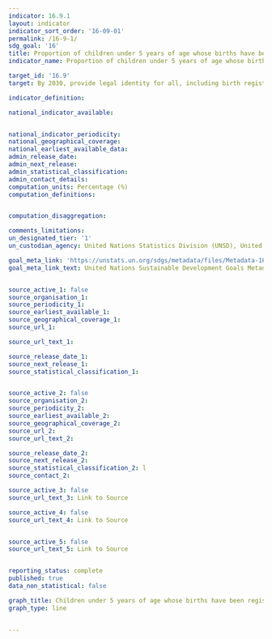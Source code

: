 ```yaml
---
indicator: 16.9.1
layout: indicator
indicator_sort_order: '16-09-01'
permalink: /16-9-1/
sdg_goal: '16'
title: Proportion of children under 5 years of age whose births have been registered with a civil authority, by age
indicator_name: Proportion of children under 5 years of age whose births have been registered with a civil authority, by age

target_id: '16.9'
target: By 2030, provide legal identity for all, including birth registration

indicator_definition:

national_indicator_available:


national_indicator_periodicity:
national_geographical_coverage:
national_earliest_available_data:
admin_release_date:
admin_next_release:
admin_statistical_classification:
admin_contact_details:
computation_units: Percentage (%)
computation_definitions:


computation_disaggregation:

comments_limitations:
un_designated_tier: '1'
un_custodian_agency: United Nations Statistics Division (UNSD), United Nations International Children's Emergency Fund (UNICEF)

goal_meta_link: 'https://unstats.un.org/sdgs/metadata/files/Metadata-16-09-01.pdf'
goal_meta_link_text: United Nations Sustainable Development Goals Metadata


source_active_1: false
source_organisation_1:
source_periodicity_1:
source_earliest_available_1:
source_geographical_coverage_1:
source_url_1:

source_url_text_1:

source_release_date_1:
source_next_release_1:
source_statistical_classification_1:


source_active_2: false
source_organisation_2:
source_periodicity_2:
source_earliest_available_2:
source_geographical_coverage_2:
source_url_2:
source_url_text_2:

source_release_date_2:
source_next_release_2:
source_statistical_classification_2: l
source_contact_2:

source_active_3: false
source_url_text_3: Link to Source

source_active_4: false
source_url_text_4: Link to Source


source_active_5: false
source_url_text_5: Link to Source


reporting_status: complete
published: true
data_non_statistical: false

graph_title: Children under 5 years of age whose births have been registered with a civil authority
graph_type: line


---
```

